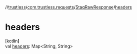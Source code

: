//[trustless](../../../index.md)/[com.trustless.requests](../index.md)/[StaqRawResponse](index.md)/[headers](headers.md)

# headers

[kotlin]\
val [headers](headers.md): Map&lt;String, String&gt;
